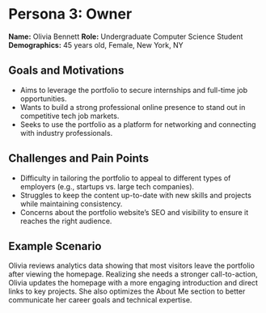 # Persona 3: Owner

**Name:** Olivia Bennett
**Role:** Undergraduate Computer Science Student
**Demographics:** 45 years old, Female, New York, NY

## Goals and Motivations

- Aims to leverage the portfolio to secure internships and full-time job opportunities.
- Wants to build a strong professional online presence to stand out in competitive tech job markets.
- Seeks to use the portfolio as a platform for networking and connecting with industry professionals.

## Challenges and Pain Points

- Difficulty in tailoring the portfolio to appeal to different types of employers (e.g., startups vs. large tech companies).
- Struggles to keep the content up-to-date with new skills and projects while maintaining consistency.
- Concerns about the portfolio website’s SEO and visibility to ensure it reaches the right audience.

## Example Scenario

Olivia reviews analytics data showing that most visitors leave the portfolio after viewing the homepage. Realizing she needs a stronger call-to-action, Olivia updates the homepage with a more engaging introduction and direct links to key projects. She also optimizes the About Me section to better communicate her career goals and technical expertise.
